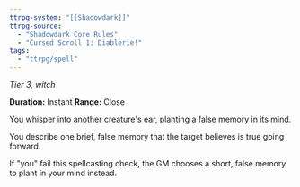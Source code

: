 ```yaml
---
ttrpg-system: "[[Shadowdark]]"
ttrpg-source: 
  - "Shadowdark Core Rules"
  - "Cursed Scroll 1: Diablerie!"
tags:
  - "ttrpg/spell"
---
```

*Tier 3, witch*

**Duration:** Instant
**Range:** Close

You whisper into another creature's ear, planting a false memory in its mind.

You describe one brief, false memory that the target believes is true going forward.

If "you" fail this spellcasting check, the GM chooses a short, false memory to plant in your mind instead.

